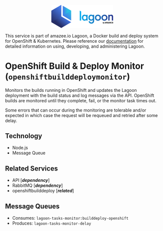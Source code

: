 <p align="center"><img
src="https://raw.githubusercontent.com/amazeeio/lagoon/master/docs/images/lagoon-logo.png"
alt="The Lagoon logo is a blue hexagon split in two pieces with an L-shaped cut"
width="40%"></p>

This service is part of amazee.io Lagoon, a Docker build and deploy system for
OpenShift & Kubernetes. Please reference our [documentation] for detailed
information on using, developing, and administering Lagoon.

# OpenShift Build & Deploy Monitor (`openshiftbuilddeploymonitor`)

Monitors the builds running in OpenShift and updates the Lagoon deployment with
the build status and log messages via the API. OpenShift builds are monitored
until they complete, fail, or the monitor task times out.

Some errors that can occur during the monitoring are tolerable and/or expected
in which case the request will be requeued and retried after some delay.

## Technology

* Node.js
* Message Queue

## Related Services

* API [***dependency***]
* RabbitMQ [***dependency***]
* openshiftbuilddeploy [***related***]

## Message Queues

* Consumes: `lagoon-tasks-monitor:builddeploy-openshift`
* Produces: `lagoon-tasks-monitor-delay`

[documentation]: https://lagoon.readthedocs.io/
